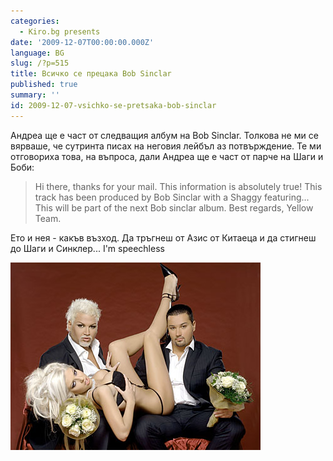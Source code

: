 ```yaml
---
categories:
  - Kiro.bg presents
date: '2009-12-07T00:00:00.000Z'
language: BG
slug: /?p=515
title: Всичко се прецака Bob Sinclar
published: true
summary: ''
id: 2009-12-07-vsichko-se-pretsaka-bob-sinclar
---
```


Андреа ще е част от следващия албум на Bob Sinclar. Толкова не ми се вярваше, че сутринта писах на неговия лейбъл аз потвърждение. Те ми отговориха това, на въпроса, дали Андреа ще е част от парче на Шаги и Боби:

> Hi there, thanks for your mail. This information is absolutely true! This track has been produced by Bob Sinclar with a Shaggy featuring... This will be part of the next Bob sinclar album. Best regards, Yellow Team.


Ето и нея - какъв възход. Да тръгнеш от Азис от Китаеца и да стигнеш до Шаги и Синклер... I'm speechless 

![andrea_azis_01](https://raw.githubusercontent.com/kirilchristov/blog_images/main/2009/12/andrea_azis_01.jpg)
